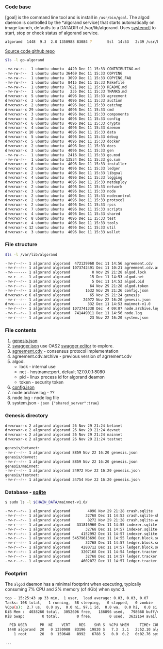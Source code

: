 ### Code base

[goal] is the command line tool and is install in `/usr/bin/goal`.
The algod daemon is controlled by the *algorand service( that starts
automatically on image launch, defaults to a DATADIR of
/var/lib/algorand.  Uses
[systemctl](http://manpages.ubuntu.com/manpages/bionic/man1/systemctl.1.html)
to start, stop or check status of algorand service.

```bash
algorand  1448  9.3  2.0 1350988 83084 ?       Ssl  14:53   2:39 /usr/bin/algod -d /var/lib/algorand
```

[Source code github repo](https://github.com/algorand/go-algorand)

```bash
$ls -l go-algorand

-rw-rw-r--  1 ubuntu ubuntu  4420 Dec 11 15:33 CONTRIBUTING.md
-rw-rw-r--  1 ubuntu ubuntu 36469 Dec 11 15:33 COPYING
-rw-rw-r--  1 ubuntu ubuntu  3099 Dec 11 15:33 COPYING_FAQ
-rw-rw-r--  1 ubuntu ubuntu  8415 Dec 11 15:33 Makefile
-rw-rw-r--  1 ubuntu ubuntu  7821 Dec 11 15:33 README.md
-rw-rw-r--  1 ubuntu ubuntu   235 Dec 11 15:33 THANKS.md
drwxrwxr-x  5 ubuntu ubuntu  4096 Dec 11 15:33 agreement
drwxrwxr-x  3 ubuntu ubuntu  4096 Dec 11 15:33 auction
drwxrwxr-x  2 ubuntu ubuntu  4096 Dec 11 15:33 catchup
drwxrwxr-x 29 ubuntu ubuntu  4096 Dec 11 15:33 cmd
drwxrwxr-x  3 ubuntu ubuntu  4096 Dec 11 15:33 components
drwxrwxr-x  2 ubuntu ubuntu  4096 Dec 11 15:33 config
drwxrwxr-x  6 ubuntu ubuntu  4096 Dec 11 15:33 crypto
drwxrwxr-x  4 ubuntu ubuntu  4096 Dec 11 15:33 daemon
drwxrwxr-x 10 ubuntu ubuntu  4096 Dec 11 15:33 data
drwxrwxr-x  5 ubuntu ubuntu  4096 Dec 11 15:33 debug
drwxrwxr-x  5 ubuntu ubuntu  4096 Dec 11 15:33 docker
drwxrwxr-x  2 ubuntu ubuntu  4096 Dec 11 15:33 docs
drwxrwxr-x  3 ubuntu ubuntu  4096 Dec 11 15:33 gen
-rw-rw-r--  1 ubuntu ubuntu  2416 Dec 11 15:33 go.mod
-rw-rw-r--  1 ubuntu ubuntu 13534 Dec 11 15:33 go.sum
drwxrwxr-x  6 ubuntu ubuntu  4096 Dec 11 15:33 installer
drwxrwxr-x  2 ubuntu ubuntu  4096 Dec 11 15:33 ledger
drwxrwxr-x  2 ubuntu ubuntu  4096 Dec 11 15:33 libgoal
drwxrwxr-x  4 ubuntu ubuntu  4096 Dec 11 15:33 logging
drwxrwxr-x  3 ubuntu ubuntu  4096 Dec 11 15:33 netdeploy
drwxrwxr-x  2 ubuntu ubuntu  4096 Dec 11 15:33 network
drwxrwxr-x  3 ubuntu ubuntu  4096 Dec 11 15:33 node
drwxrwxr-x  2 ubuntu ubuntu  4096 Dec 11 15:33 nodecontrol
drwxrwxr-x  2 ubuntu ubuntu  4096 Dec 11 15:33 protocol
drwxrwxr-x  2 ubuntu ubuntu  4096 Dec 11 15:33 rpcs
drwxrwxr-x  7 ubuntu ubuntu  4096 Dec 11 15:33 scripts
drwxrwxr-x  4 ubuntu ubuntu  4096 Dec 11 15:33 shared
drwxrwxr-x  8 ubuntu ubuntu  4096 Dec 11 15:33 test
drwxrwxr-x  4 ubuntu ubuntu  4096 Dec 11 15:33 tools
drwxrwxr-x 12 ubuntu ubuntu  4096 Dec 11 15:33 util
drwxrwxr-x  3 ubuntu ubuntu  4096 Dec 11 15:33 wallet
```


### File structure

```bash
$ls -l /var/lib/algorand

-rw-r--r-- 1 algorand algorand  472129968 Dec 11 14:56 agreement.cdv
-rw-r--r-- 1 algorand algorand 1073742491 Dec 11 10:21 agreement.cdv.archive
-rw------- 1 algorand algorand          0 Nov 29 21:28 algod.lock
-rw-r--r-- 1 algorand algorand         15 Dec 11 14:53 algod.net
-rw-r--r-- 1 algorand algorand          5 Dec 11 14:53 algod.pid
-rw-r--r-- 1 algorand algorand         64 Nov 29 21:28 algod.token
-rw-r--r-- 1 algorand algorand       1632 Nov 29 21:26 config.json
drwxrwxr-x 6 algorand algorand         65 Nov 29 21:24 genesis
-rw-r--r-- 1 algorand algorand      24972 Nov 22 16:20 genesis.json
drwx------ 2 algorand algorand        332 Dec 11 14:53 mainnet-v1.0
-rw-r--r-- 1 algorand algorand 1073741338 Dec  4 09:07 node.archive.log
-rw-r--r-- 1 algorand algorand  741449011 Dec 11 14:56 node.log
-rw-r--r-- 1 algorand algorand         23 Nov 22 16:20 system.json
```

### File contents

1. [genesis.json](genesis.json)
2. [swagger.json](../capabilities/swagger.json) use OAS2 [swagger editor](https://editor.swagger.io) to explore.
3. [agreement.cdv](https://github.com/algorand/go-algorand/blob/master/agreement/README.md) - consensus protocol implementation 
4. agreement.cdv.archive - previous version of agrrement.cdv
5. algod.
   * lock - internal use
   * net - hostname:port, default 127.0.0.1:8080
   * pid - linux process id for algorand deamon
   * token - security token
6. [config.json](../configurations/default.json)
7. node.archive.log - ??
8. node.log - node log file
9. system.json - ```json {"shared_server":true}```
 

### Genesis directory

```bash
drwxrwxr-x 2 algorand algorand 26 Nov 29 21:24 betanet
drwxrwxr-x 2 algorand algorand 26 Nov 29 21:24 devnet
drwxrwxr-x 2 algorand algorand 26 Nov 29 21:24 mainnet
drwxrwxr-x 2 algorand algorand 26 Nov 29 21:24 testnet

genesis/betanet:
-rw-r--r-- 1 algorand algorand 8859 Nov 22 16:20 genesis.json
genesis/devnet:
-rw-r--r-- 1 algorand algorand 8859 Nov 22 16:20 genesis.json
genesis/mainnet:
-rw-r--r-- 1 algorand algorand 24972 Nov 22 16:20 genesis.json
genesis/testnet:
-rw-r--r-- 1 algorand algorand 34754 Nov 22 16:20 genesis.json
```

### Database - [sqlite](https://www.sqlite.org)

```bash
$ sudo ls -l $CHAIN_DATA/mainnet-v1.0/

-rw-r--r-- 1 algorand algorand        4096 Nov 29 21:28 crash.sqlite
-rw-r--r-- 1 algorand algorand       32768 Dec 11 14:53 crash.sqlite-shm
-rw-r--r-- 1 algorand algorand        8272 Nov 29 21:28 crash.sqlite-wal
-rw-r--r-- 1 algorand algorand   331816960 Dec 11 14:55 indexer.sqlite
-rw-r--r-- 1 algorand algorand       32768 Dec 11 14:57 indexer.sqlite-shm
-rw-r--r-- 1 algorand algorand     4152992 Dec 11 14:57 indexer.sqlite-wal
-rw-r--r-- 1 algorand algorand 54579613696 Dec 11 14:55 ledger.block.sqlite
-rw-r--r-- 1 algorand algorand       32768 Dec 11 14:57 ledger.block.sqlite-shm
-rw-r--r-- 1 algorand algorand     4280712 Dec 11 14:57 ledger.block.sqlite-wal
-rw-r--r-- 1 algorand algorand     3207168 Dec 11 14:54 ledger.tracker.sqlite
-rw-r--r-- 1 algorand algorand       32768 Dec 11 14:57 ledger.tracker.sqlite-shm
-rw-r--r-- 1 algorand algorand     4602072 Dec 11 14:57 ledger.tracker.sqlite-wal
```

### Footprint

The `algod` daemon has a minimal footprint when executing, typically consuming 7% CPU and 2% memory (of 4Gb) when sync'd.


```bash
top - 15:25:43 up 33 min,  1 user,  load average: 0.03, 0.03, 0.07
Tasks: 108 total,   1 running,  58 sleeping,   0 stopped,   0 zombie
%Cpu(s):  2.7 us,  0.0 sy,  0.0 ni, 97.1 id,  0.0 wa,  0.0 hi,  0.0 si,  0.2 st
KiB Mem :  4038260 total,  3052696 free,   186896 used,   798668 buff/cache
KiB Swap:        0 total,        0 free,        0 used.  3632164 avail Mem 

  PID USER      PR  NI    VIRT    RES    SHR S  %CPU %MEM     TIME+ COMMAND    
 1448 algorand  20   0 1350988  83196  19820 S   7.3  2.1   2:52.10 algod      
    1 root      20   0  159648   8992   6788 S   0.0  0.2   0:02.76 systemd    

...
```
  